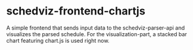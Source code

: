 # schedviz-frontend-chartjs
A simple frontend that sends input data to the schedviz-parser-api and visualizes the parsed schedule. For the visualization-part, a stacked bar chart featuring chart.js is used right now.
